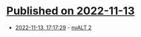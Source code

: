 # [Published on 2022-11-13](index.md)

* [2022-11-13, 17:17:29](https://news.ycombinator.com/item?id=33585050) - [nvALT 2](https://github.com/ttscoff/nv)
